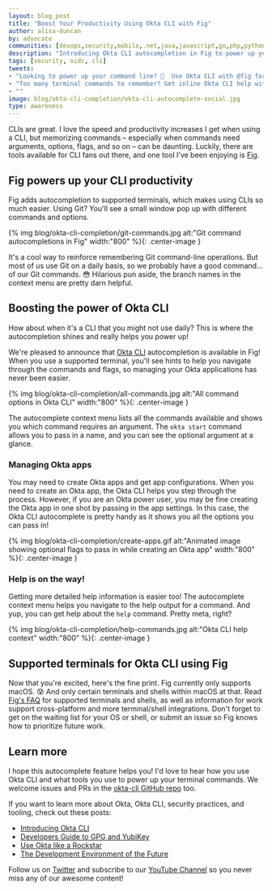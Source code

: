 ```yaml
---
layout: blog_post
title: "Boost Your Productivity Using Okta CLI with Fig"
author: alisa-duncan
by: advocate
communities: [devops,security,mobile,.net,java,javascript,go,php,python,ruby]
description: "Introducing Okta CLI autocompletion in Fig to power up your commandline"
tags: [security, oidc, cli]
tweets:
- "Looking to power up your command line? 💪  Use Okta CLI with @fig for ultimate productivity."
- "Too many terminal commands to remember? Get inline Okta CLI help with @fig! 🎉"
- ""
image: blog/okta-cli-completion/okta-cli-autocomplete-social.jpg
type: awareness
---
```


CLIs are great. I love the speed and productivity increases I get when using a CLI, but memorizing commands – especially when commands need arguments, options, flags, and so on – can be daunting. Luckily, there are tools available for CLI fans out there, and one tool I've been enjoying is [Fig](https://fig.io/).

## Fig powers up your CLI productivity

Fig adds autocompletion to supported terminals, which makes using CLIs so much easier. Using Git? You'll see a small window pop up with different commands and options. 

{% img blog/okta-cli-completion/git-commands.jpg alt:"Git command autocompletions in Fig" width:"800" %}{: .center-image }

It's a cool way to reinforce remembering Git command-line operations. But most of us use Git on a daily basis, so we probably have a good command... of our Git commands. 😳 Hilarious pun aside, the branch names in the context menu are pretty darn helpful.

## Boosting the power of Okta CLI

How about when it's a CLI that you might not use daily? This is where the autocompletion shines and really helps you power up!

We're pleased to announce that [Okta CLI](https://cli.okta.com/) autocompletion is available in Fig!  When you use a supported terminal, you'll see hints to help you navigate through the commands and flags, so managing your Okta applications has never been easier.

{% img blog/okta-cli-completion/all-commands.jpg alt:"All command options in Okta CLI" width:"800" %}{: .center-image }

The autocomplete context menu lists all the commands available and shows you which command requires an argument. The `okta start` command allows you to pass in a name, and you can see the optional argument at a glance.

### Managing Okta apps

You may need to create Okta apps and get app configurations. When you need to create an Okta app, the Okta CLI helps you step through the process. However, if you are an Okta power user, you may be fine creating the Okta app in one shot by passing in the app settings. In this case, the Okta CLI autocomplete is pretty handy as it shows you all the options you can pass in!

{% img blog/okta-cli-completion/create-apps.gif alt:"Animated image showing optional flags to pass in while creating an Okta app" width:"800" %}{: .center-image }

### Help is on the way!

Getting more detailed help information is easier too! The autocomplete context menu helps you navigate to the help output for a command. And yup, you can get help about the `help` command. Pretty meta, right?

{% img blog/okta-cli-completion/help-commands.jpg alt:"Okta CLI help context" width:"800" %}{: .center-image }

## Supported terminals for Okta CLI using Fig

Now that you're excited, here's the fine print. Fig currently only supports macOS. 😰  And only certain terminals and shells within macOS at that. Read [Fig's FAQ](https://fig.io/support/other/faq) for supported terminals and shells, as well as information for work support cross-platform and more terminal/shell integrations. Don't forget to get on the waiting list for your OS or shell, or submit an issue so Fig knows how to prioritize future work.

## Learn more

I hope this autocomplete feature helps you! I'd love to hear how you use Okta CLI and what tools you use to power up your terminal commands. We welcome issues and PRs in the [okta-cli GitHub repo](https://github.com/okta/okta-cli) too.

If you want to learn more about Okta, Okta CLI, security practices, and tooling, check out these posts:

* [Introducing Okta CLI](/blog/2020/12/10/introducing-okta-cli)
* [Developers Guide to GPG and YubiKey](/blog/2021/07/07/developers-guide-to-gpg)
* [Use Okta like a Rockstar](/blog/2021/02/08/use-okta-like-a-rockstar)
* [The Development Environment of the Future](/blog/2020/11/11/the-development-environment-of-the-future)

Follow us on [Twitter](https://twitter.com/oktadev) and subscribe to our [YouTube Channel](https://youtube.com/c/oktadev) so you never miss any of our awesome content!
